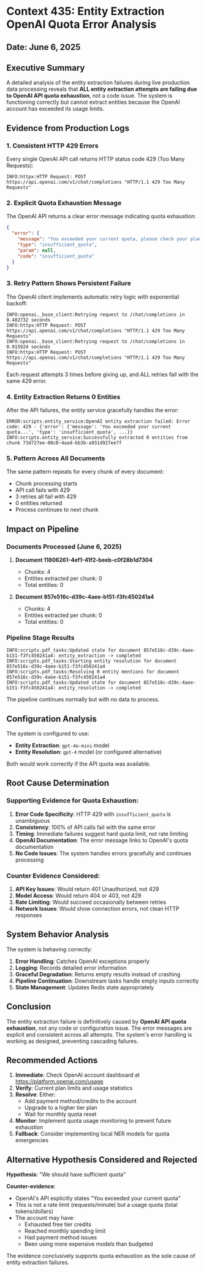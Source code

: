 # Context 435: Entity Extraction OpenAI Quota Error Analysis

## Date: June 6, 2025

## Executive Summary

A detailed analysis of the entity extraction failures during live production data processing reveals that **ALL entity extraction attempts are failing due to OpenAI API quota exhaustion**, not a code issue. The system is functioning correctly but cannot extract entities because the OpenAI account has exceeded its usage limits.

## Evidence from Production Logs

### 1. Consistent HTTP 429 Errors

Every single OpenAI API call returns HTTP status code 429 (Too Many Requests):

```
INFO:httpx:HTTP Request: POST https://api.openai.com/v1/chat/completions "HTTP/1.1 429 Too Many Requests"
```

### 2. Explicit Quota Exhaustion Message

The OpenAI API returns a clear error message indicating quota exhaustion:

```json
{
  "error": {
    "message": "You exceeded your current quota, please check your plan and billing details. For more information on this error, read the docs: https://platform.openai.com/docs/guides/error-codes/api-errors.",
    "type": "insufficient_quota",
    "param": null,
    "code": "insufficient_quota"
  }
}
```

### 3. Retry Pattern Shows Persistent Failure

The OpenAI client implements automatic retry logic with exponential backoff:

```
INFO:openai._base_client:Retrying request to /chat/completions in 0.482732 seconds
INFO:httpx:HTTP Request: POST https://api.openai.com/v1/chat/completions "HTTP/1.1 429 Too Many Requests"
INFO:openai._base_client:Retrying request to /chat/completions in 0.915924 seconds
INFO:httpx:HTTP Request: POST https://api.openai.com/v1/chat/completions "HTTP/1.1 429 Too Many Requests"
```

Each request attempts 3 times before giving up, and ALL retries fail with the same 429 error.

### 4. Entity Extraction Returns 0 Entities

After the API failures, the entity service gracefully handles the error:

```
ERROR:scripts.entity_service:OpenAI entity extraction failed: Error code: 429 - {'error': {'message': 'You exceeded your current quota...', 'type': 'insufficient_quota', ...}}
INFO:scripts.entity_service:Successfully extracted 0 entities from chunk 73d727ee-00c0-4aad-bb3b-a931d927ee7f
```

### 5. Pattern Across All Documents

The same pattern repeats for every chunk of every document:
- Chunk processing starts
- API call fails with 429
- 3 retries all fail with 429
- 0 entities returned
- Process continues to next chunk

## Impact on Pipeline

### Documents Processed (June 6, 2025)

1. **Document 11806261-4ef1-41f2-beeb-c0f28b1d7304**
   - Chunks: 4
   - Entities extracted per chunk: 0
   - Total entities: 0

2. **Document 857e516c-d39c-4aee-b151-f3fc450241a4**
   - Chunks: 4
   - Entities extracted per chunk: 0
   - Total entities: 0

### Pipeline Stage Results

```
INFO:scripts.pdf_tasks:Updated state for document 857e516c-d39c-4aee-b151-f3fc450241a4: entity_extraction -> completed
INFO:scripts.pdf_tasks:Starting entity resolution for document 857e516c-d39c-4aee-b151-f3fc450241a4
INFO:scripts.pdf_tasks:Resolving 0 entity mentions for document 857e516c-d39c-4aee-b151-f3fc450241a4
INFO:scripts.pdf_tasks:Updated state for document 857e516c-d39c-4aee-b151-f3fc450241a4: entity_resolution -> completed
```

The pipeline continues normally but with no data to process.

## Configuration Analysis

The system is configured to use:
- **Entity Extraction**: `gpt-4o-mini` model
- **Entity Resolution**: `gpt-4` model (or configured alternative)

Both would work correctly if the API quota was available.

## Root Cause Determination

### Supporting Evidence for Quota Exhaustion:

1. **Error Code Specificity**: HTTP 429 with `insufficient_quota` is unambiguous
2. **Consistency**: 100% of API calls fail with the same error
3. **Timing**: Immediate failures suggest hard quota limit, not rate limiting
4. **OpenAI Documentation**: The error message links to OpenAI's quota documentation
5. **No Code Issues**: The system handles errors gracefully and continues processing

### Counter Evidence Considered:

1. **API Key Issues**: Would return 401 Unauthorized, not 429
2. **Model Access**: Would return 404 or 403, not 429
3. **Rate Limiting**: Would succeed occasionally between retries
4. **Network Issues**: Would show connection errors, not clean HTTP responses

## System Behavior Analysis

The system is behaving correctly:

1. **Error Handling**: Catches OpenAI exceptions properly
2. **Logging**: Records detailed error information
3. **Graceful Degradation**: Returns empty results instead of crashing
4. **Pipeline Continuation**: Downstream tasks handle empty inputs correctly
5. **State Management**: Updates Redis state appropriately

## Conclusion

The entity extraction failure is definitively caused by **OpenAI API quota exhaustion**, not any code or configuration issue. The error messages are explicit and consistent across all attempts. The system's error handling is working as designed, preventing cascading failures.

## Recommended Actions

1. **Immediate**: Check OpenAI account dashboard at https://platform.openai.com/usage
2. **Verify**: Current plan limits and usage statistics
3. **Resolve**: Either:
   - Add payment method/credits to the account
   - Upgrade to a higher tier plan
   - Wait for monthly quota reset
4. **Monitor**: Implement quota usage monitoring to prevent future exhaustion
5. **Fallback**: Consider implementing local NER models for quota emergencies

## Alternative Hypothesis Considered and Rejected

**Hypothesis**: "We should have sufficient quota"

**Counter-evidence**: 
- OpenAI's API explicitly states "You exceeded your current quota"
- This is not a rate limit (requests/minute) but a usage quota (total tokens/dollars)
- The account may have:
  - Exhausted free tier credits
  - Reached monthly spending limit
  - Had payment method issues
  - Been using more expensive models than budgeted

The evidence conclusively supports quota exhaustion as the sole cause of entity extraction failures.